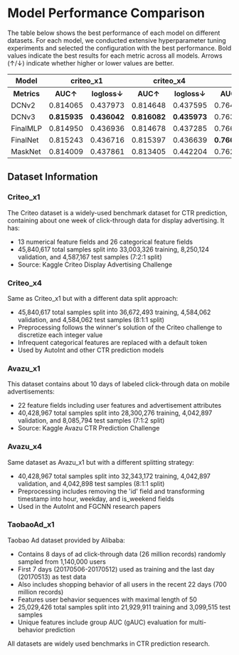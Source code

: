 # Model Performance Comparison

The table below shows the best performance of each model on different datasets. For each model, we conducted extensive hyperparameter tuning experiments and selected the configuration with the best performance. Bold values indicate the best results for each metric across all models. Arrows (↑/↓) indicate whether higher or lower values are better.

<table>
  <tr>
    <th>Model</th>
    <th colspan="2" align="center">criteo_x1</th>
    <th colspan="2" align="center">criteo_x4</th>
    <th colspan="2" align="center">avazu_x1</th>
    <th colspan="2" align="center">avazu_x4</th>
    <th colspan="3" align="center">taobaoad_x1</th>
    <th colspan="3" align="center">taobaoad_private_x1</th>
  </tr>
  <tr>
    <th>Metrics</th>
    <th>AUC↑</th>
    <th>logloss↓</th>
    <th>AUC↑</th>
    <th>logloss↓</th>
    <th>AUC↑</th>
    <th>logloss↓</th>
    <th>AUC↑</th>
    <th>logloss↓</th>
    <th>AUC↑</th>
    <th>logloss↓</th>
    <th>gAUC↑</th>
    <th>AUC↑</th>
    <th>logloss↓</th>
    <th>gAUC↑</th>
  </tr>
  <tr>
    <td>DCNv2</td>
    <td>0.814065</td>
    <td>0.437973</td>
    <td>0.814648</td>
    <td>0.437595</td>
    <td>0.764602</td>
    <td>0.366846</td>
    <td>0.793271</td>
    <td>0.372105</td>
    <td><b>0.649314</b></td>
    <td>0.192884</td>
    <td>0.574243</td>
    <td><b>0.647189</b></td>
    <td>0.193022</td>
    <td>0.574149</td>
  </tr>
  <tr>
    <td>DCNv3</td>
    <td><b>0.815935</b></td>
    <td><b>0.436042</b></td>
    <td><b>0.816082</b></td>
    <td><b>0.435973</b></td>
    <td>0.763836</td>
    <td>0.366750</td>
    <td><b>0.797461</b></td>
    <td><b>0.369204</b></td>
    <td>0.648585</td>
    <td>0.194355</td>
    <td>0.572273</td>
    <td>0.646584</td>
    <td>0.194337</td>
    <td>0.572166</td>
  </tr>
  <tr>
    <td>FinalMLP</td>
    <td>0.814950</td>
    <td>0.436936</td>
    <td>0.814678</td>
    <td>0.437285</td>
    <td>0.766319</td>
    <td>0.365867</td>
    <td>0.792807</td>
    <td>0.372292</td>
    <td>0.645906</td>
    <td>0.194208</td>
    <td><b>0.574752</b></td>
    <td>0.642289</td>
    <td>0.193084</td>
    <td>0.570920</td>
  </tr>
  <tr>
    <td>FinalNet</td>
    <td>0.815243</td>
    <td>0.436716</td>
    <td>0.815397</td>
    <td>0.436639</td>
    <td><b>0.766980</b></td>
    <td><b>0.365594</b></td>
    <td>0.793642</td>
    <td>0.371790</td>
    <td>0.648157</td>
    <td>0.193585</td>
    <td>0.572010</td>
    <td>0.645506</td>
    <td><b>0.192771</b></td>
    <td>0.570864</td>
  </tr>
  <tr>
    <td>MaskNet</td>
    <td>0.814009</td>
    <td>0.437861</td>
    <td>0.813405</td>
    <td>0.442204</td>
    <td>0.762942</td>
    <td>0.368110</td>
    <td>0.794315</td>
    <td>0.371351</td>
    <td>0.646183</td>
    <td><b>0.192420</b></td>
    <td>0.569544</td>
    <td>0.644471</td>
    <td><b>0.192681</b></td>
    <td>0.570723</td>
  </tr>
</table>

## Dataset Information

### Criteo_x1

The Criteo dataset is a widely-used benchmark dataset for CTR prediction, containing about one week of click-through data for display advertising. It has:
- 13 numerical feature fields and 26 categorical feature fields
- 45,840,617 total samples split into 33,003,326 training, 8,250,124 validation, and 4,587,167 test samples (7:2:1 split)
- Source: Kaggle Criteo Display Advertising Challenge

### Criteo_x4

Same as Criteo_x1 but with a different data split approach:
- 45,840,617 total samples split into 36,672,493 training, 4,584,062 validation, and 4,584,062 test samples (8:1:1 split)
- Preprocessing follows the winner's solution of the Criteo challenge to discretize each integer value
- Infrequent categorical features are replaced with a default <OOV> token
- Used by AutoInt and other CTR prediction models

### Avazu_x1

This dataset contains about 10 days of labeled click-through data on mobile advertisements:
- 22 feature fields including user features and advertisement attributes
- 40,428,967 total samples split into 28,300,276 training, 4,042,897 validation, and 8,085,794 test samples (7:1:2 split)
- Source: Kaggle Avazu CTR Prediction Challenge

### Avazu_x4

Same dataset as Avazu_x1 but with a different splitting strategy:
- 40,428,967 total samples split into 32,343,172 training, 4,042,897 validation, and 4,042,898 test samples (8:1:1 split)
- Preprocessing includes removing the 'id' field and transforming timestamp into hour, weekday, and is_weekend fields
- Used in the AutoInt and FGCNN research papers

### TaobaoAd_x1

Taobao Ad dataset provided by Alibaba:
- Contains 8 days of ad click-through data (26 million records) randomly sampled from 1,140,000 users
- First 7 days (20170506-20170512) used as training and the last day (20170513) as test data
- Also includes shopping behavior of all users in the recent 22 days (700 million records)
- Features user behavior sequences with maximal length of 50
- 25,029,426 total samples split into 21,929,911 training and 3,099,515 test samples
- Unique features include group AUC (gAUC) evaluation for multi-behavior prediction

All datasets are widely used benchmarks in CTR prediction research.

